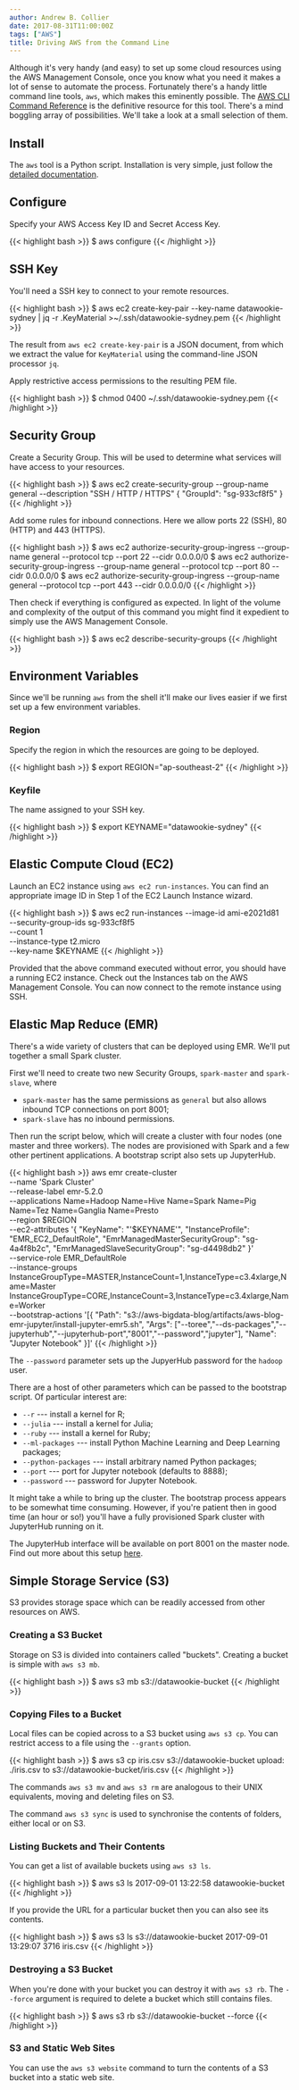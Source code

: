 ```yaml
---
author: Andrew B. Collier
date: 2017-08-31T11:00:00Z
tags: ["AWS"]
title: Driving AWS from the Command Line
---
```


Although it's very handy (and easy) to set up some cloud resources using the AWS Management Console, once you know what you need it makes a lot of sense to automate the process. Fortunately there's a handy little command line tools, `aws`, which makes this eminently possible. The [AWS CLI Command Reference](http://docs.aws.amazon.com/cli/latest/index.html) is the definitive resource for this tool. There's a mind boggling array of possibilities. We'll take a look at a small selection of them.

<!--more-->

<!-- https://cloudranger.com/how-to-configure-the-aws-cli-and-launch-an-ec2-instance/ -->
<!-- http://docs.aws.amazon.com/AWSEC2/latest/CommandLineReference/Welcome.html -->
<!-- http://docs.aws.amazon.com/cli/latest/userguide/tutorial-ec2-ubuntu.html -->

## Install

The `aws` tool is a Python script. Installation is very simple, just follow the [detailed documentation](http://docs.aws.amazon.com/cli/latest/userguide/installing.html).

## Configure

Specify your AWS Access Key ID and Secret Access Key.

{{< highlight bash >}}
$ aws configure
{{< /highlight >}}

## SSH Key

You'll need a SSH key to connect to your remote resources.

{{< highlight bash >}}
$ aws ec2 create-key-pair --key-name datawookie-sydney | jq -r .KeyMaterial >~/.ssh/datawookie-sydney.pem
{{< /highlight >}}

The result from `aws ec2 create-key-pair` is a JSON document, from which we extract the value for `KeyMaterial` using the command-line JSON processor `jq`.

Apply restrictive access permissions to the resulting PEM file.

{{< highlight bash >}}
$ chmod 0400 ~/.ssh/datawookie-sydney.pem
{{< /highlight >}}

## Security Group

Create a Security Group. This will be used to determine what services will have access to your resources.

{{< highlight bash >}}
$ aws ec2 create-security-group --group-name general --description "SSH / HTTP / HTTPS"
{
    "GroupId": "sg-933cf8f5"
}
{{< /highlight >}}

Add some rules for inbound connections. Here we allow ports 22 (SSH), 80 (HTTP) and 443 (HTTPS).

{{< highlight bash >}}
$ aws ec2 authorize-security-group-ingress --group-name general --protocol tcp --port 22 --cidr 0.0.0.0/0
$ aws ec2 authorize-security-group-ingress --group-name general --protocol tcp --port 80 --cidr 0.0.0.0/0
$ aws ec2 authorize-security-group-ingress --group-name general --protocol tcp --port 443 --cidr 0.0.0.0/0
{{< /highlight >}}

Then check if everything is configured as expected. In light of the volume and complexity of the output of this command you might find it expedient to simply use the AWS Management Console.

{{< highlight bash >}}
$ aws ec2 describe-security-groups
{{< /highlight >}}

## Environment Variables

Since we'll be running `aws` from the shell it'll make our lives easier if we first set up a few environment variables.

### Region

Specify the region in which the resources are going to be deployed.

{{< highlight bash >}}
$ export REGION="ap-southeast-2"
{{< /highlight >}}

### Keyfile

The name assigned to your SSH key.

{{< highlight bash >}}
$ export KEYNAME="datawookie-sydney"
{{< /highlight >}}

## Elastic Compute Cloud (EC2)

Launch an EC2 instance using `aws ec2 run-instances`. You can find an appropriate image ID in Step 1 of the EC2 Launch Instance wizard.

{{< highlight bash >}}
$ aws ec2 run-instances --image-id ami-e2021d81 \
                        --security-group-ids sg-933cf8f5 \
                        --count 1 \
                        --instance-type t2.micro \
                        --key-name $KEYNAME
{{< /highlight >}}

Provided that the above command executed without error, you should have a running EC2 instance. Check out the Instances tab on the AWS Management Console. You can now connect to the remote instance using SSH.

## Elastic Map Reduce (EMR)

There's a wide variety of clusters that can be deployed using EMR. We'll put together a small Spark cluster.

First we'll need to create two new Security Groups, `spark-master` and `spark-slave`, where

- `spark-master` has the same permissions as `general` but also allows inbound TCP connections on port 8001;
- `spark-slave` has no inbound permissions.

Then run the script below, which will create a cluster with four nodes (one master and three workers). The nodes are provisioned with Spark and a few other pertinent applications. A bootstrap script also sets up JupyterHub.

{{< highlight bash >}}
aws emr create-cluster \
  --name 'Spark Cluster' \
  --release-label emr-5.2.0 \
  --applications Name=Hadoop Name=Hive Name=Spark Name=Pig Name=Tez Name=Ganglia Name=Presto \
  --region $REGION \
  --ec2-attributes '{
    "KeyName": "'$KEYNAME'",
    "InstanceProfile": "EMR_EC2_DefaultRole",
    "EmrManagedMasterSecurityGroup": "sg-4a4f8b2c",
    "EmrManagedSlaveSecurityGroup": "sg-d4498db2"
  }' \
  --service-role EMR_DefaultRole \
  --instance-groups \
    InstanceGroupType=MASTER,InstanceCount=1,InstanceType=c3.4xlarge,Name=Master \
    InstanceGroupType=CORE,InstanceCount=3,InstanceType=c3.4xlarge,Name=Worker \
  --bootstrap-actions '[{
    "Path": "s3://aws-bigdata-blog/artifacts/aws-blog-emr-jupyter/install-jupyter-emr5.sh",
    "Args": ["--toree","--ds-packages","--jupyterhub","--jupyterhub-port","8001","--password","jupyter"],
    "Name": "Jupyter Notebook"
  }]'
{{< /highlight >}}

The `--password` parameter sets up the JupyerHub password for the `hadoop` user.

There are a host of other parameters which can be passed to the bootstrap script. Of particular interest are:

- `--r` --- install a kernel for R;
- `--julia` --- install a kernel for Julia;
- `--ruby` --- install a kernel for Ruby;
- `--ml-packages` --- install Python Machine Learning and Deep Learning packages;
- `--python-packages` --- install arbitrary named Python packages;
- `--port` --- port for Jupyter notebook (defaults to 8888);
- `--password` --- password for Jupyter Notebook.

It might take a while to bring up the cluster. The bootstrap process appears to be somewhat time consuming. However, if you're patient then in good time (an hour or so!) you'll have a fully provisioned Spark cluster with JupyterHub running on it.

The JupyterHub interface will be available on port 8001 on the master node. Find out more about this setup [here](https://aws.amazon.com/blogs/big-data/running-jupyter-notebook-and-jupyterhub-on-amazon-emr/).

## Simple Storage Service (S3)

<!-- http://docs.aws.amazon.com/cli/latest/reference/s3/ -->

S3 provides storage space which can be readily accessed from other resources on AWS.

### Creating a S3 Bucket

Storage on S3 is divided into containers called "buckets". Creating a bucket is simple with `aws s3 mb`.

{{< highlight bash >}}
$ aws s3 mb s3://datawookie-bucket
{{< /highlight >}}

### Copying Files to a Bucket

Local files can be copied across to a S3 bucket using `aws s3 cp`. You can restrict access to a file using the `--grants` option.

{{< highlight bash >}}
$ aws s3 cp iris.csv s3://datawookie-bucket
upload: ./iris.csv to s3://datawookie-bucket/iris.csv
{{< /highlight >}}

The commands `aws s3 mv` and `aws s3 rm` are analogous to their UNIX equivalents, moving and deleting files on S3.

The command `aws s3 sync` is used to synchronise the contents of folders, either local or on S3.

### Listing Buckets and Their Contents

You can get a list of available buckets using `aws s3 ls`.

{{< highlight bash >}}
$ aws s3 ls
2017-09-01 13:22:58 datawookie-bucket
{{< /highlight >}}

If you provide the URL for a particular bucket then you can also see its contents.

{{< highlight bash >}}
$ aws s3 ls s3://datawookie-bucket
2017-09-01 13:29:07       3716 iris.csv
{{< /highlight >}}

### Destroying a S3 Bucket

When you're done with your bucket you can destroy it with `aws s3 rb`. The `--force` argument is required to delete a bucket which still contains files.

{{< highlight bash >}}
$ aws s3 rb s3://datawookie-bucket --force
{{< /highlight >}}

### S3 and Static Web Sites

You can use the `aws s3 website` command to turn the contents of a S3 bucket into a static web site.